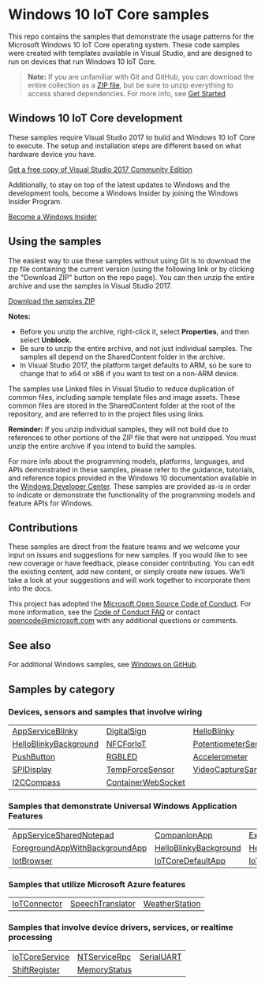 <!---
  samplefwlink: https://go.microsoft.com/fwlink/?linkid=860459
--->

# Windows 10 IoT Core samples

This repo contains the samples that demonstrate the usage patterns for the Microsoft Windows 10 IoT Core operating system. These code samples were created with templates available in Visual Studio, and are designed to run on devices that run Windows 10 IoT Core.

> **Note:** If you are unfamiliar with Git and GitHub, you can download the entire collection as a 
> [ZIP file](../../archive/master.zip), but be 
> sure to unzip everything to access shared dependencies. For more info, see [Get Started](https://go.microsoft.com/fwlink/?linkid=860461). 

## Windows 10 IoT Core development

These samples require Visual Studio 2017 to build and Windows 10 IoT Core to execute.  The setup and installation steps are different based on what hardware device you have.

   [Get a free copy of Visual Studio 2017 Community Edition](http://go.microsoft.com/fwlink/p/?LinkID=280676)

Additionally, to stay on top of the latest updates to Windows and the development tools, become a Windows Insider by joining the Windows Insider Program.

   [Become a Windows Insider](https://insider.windows.com/)

## Using the samples

The easiest way to use these samples without using Git is to download the zip file containing the current version (using the following link or by clicking the "Download ZIP" button on the repo page). You can then unzip the entire archive and use the samples in Visual Studio 2017.

   [Download the samples ZIP](../../archive/master.zip)

   **Notes:** 
   * Before you unzip the archive, right-click it, select **Properties**, and then select **Unblock**.
   * Be sure to unzip the entire archive, and not just individual samples. The samples all depend on the SharedContent folder in the archive.   
   * In Visual Studio 2017, the platform target defaults to ARM, so be sure to change that to x64 or x86 if you want to test on a non-ARM device. 
   
The samples use Linked files in Visual Studio to reduce duplication of common files, including sample template files and image assets. These common files are stored in the SharedContent folder at the root of the repository, and are referred to in the project files using links.

**Reminder:** If you unzip individual samples, they will not build due to references to other portions of the ZIP file that were not unzipped. You must unzip the entire archive if you intend to build the samples.

For more info about the programming models, platforms, languages, and APIs demonstrated in these samples, please refer to the guidance, tutorials, and reference topics provided in the Windows 10 documentation available in the [Windows Developer Center](http://go.microsoft.com/fwlink/p/?LinkID=532421). These samples are provided as-is in order to indicate or demonstrate the functionality of the programming models and feature APIs for Windows.

## Contributions

These samples are direct from the feature teams and we welcome your input on issues and suggestions for new samples. If you would like to see new coverage or have feedback, please consider contributing. You can edit the existing content, add new content, or simply create new issues. We’ll take a look at your suggestions and will work together to incorporate them into the docs.

This project has adopted the [Microsoft Open Source Code of Conduct](https://opensource.microsoft.com/codeofconduct/).
For more information, see the [Code of Conduct FAQ](https://opensource.microsoft.com/codeofconduct/faq/)
or contact [opencode@microsoft.com](mailto:opencode@microsoft.com) with any additional questions or comments.

## See also

For additional Windows samples, see [Windows on GitHub](http://microsoft.github.io/windows/). 

## Samples by category

### Devices, sensors and samples that involve wiring

<table>
 <tr>
  <td><a href="Samples/AppServiceBlinky">AppServiceBlinky</a></td>
  <td><a href="Samples/DigitalSign">DigitalSign</a></td>
  <td><a href="Samples/HelloBlinky">HelloBlinky</a></td>
 </tr>
 </tr>
 <tr>
  <td><a href="Samples/HelloBlinkyBackground">HelloBlinkyBackground</a></td>
  <td><a href="Samples/NFCForIoT">NFCForIoT</a></td>
  <td><a href="Samples/PotentiometerSensor">PotentiometerSensor</a></td>
 </tr>
 <tr>
  <td><a href="Samples/PushButton">PushButton</a></td>
  <td><a href="Samples/RGBLED">RGBLED</a></td>
  <td><a href="Samples/Accelerometer">Accelerometer</a></td>
 </tr>
 <tr>
  <td><a href="Samples/SPIDisplay">SPIDisplay</a></td>
  <td><a href="Samples/TempForceSensor">TempForceSensor</a></td>
  <td><a href="Samples/VideoCaptureSample">VideoCaptureSample</a></td>
 </tr>
  <tr>
  <td><a href="Samples/I2CCompass">I2CCompass</a></td>
  <td><a href="Samples/ContainerWebSocket">ContainerWebSocket</a></td>
  <td/>
 </tr>
</table>

### Samples that demonstrate Universal Windows Application Features 

<table>
 <tr>
  <td><a href="Samples/AppServiceSharedNotepad">AppServiceSharedNotepad</a></td>
  <td><a href="Samples/CompanionApp">CompanionApp</a></td>
  <td><a href="Samples/ExternalProcessLauncher">ExternalProcessLauncher</a></td>
 </tr>
 <tr>
  <td><a href="Samples/ForegroundAppWithBackgroundApp">ForegroundAppWithBackgroundApp</a></td>
  <td><a href="Samples/HelloBlinkyBackground">HelloBlinkyBackground</a></td>
  <td><a href="Samples/HelloWorld">HelloWorld</a></td>
 </tr>
 <tr>
  <td><a href="Samples/IotBrowser">IotBrowser</a></td>
  <td><a href="Samples/IoTCoreDefaultApp">IoTCoreDefaultApp</a></td>
  <td><a href="Samples/IoTCoreMediaPlayer">IoTCoreMediaPlayer</a></td>
 </tr>
</table>

### Samples that utilize Microsoft Azure features

<table>
 <tr>
  <td><a href="Samples/IoTConnector">IoTConnector</a></td>
  <td><a href="Samples/SpeechTranslator">SpeechTranslator</a></td>
  <td><a href="Samples/WeatherStation">WeatherStation</a></td>
 </tr>
</table>

### Samples that involve device drivers, services, or realtime processing

<table>
 <tr>
  <td><a href="Samples/IoTCoreService">IoTCoreService</a></td>
  <td><a href="Samples/NTServiceRpc">NTServiceRpc</a></td>
  <td><a href="Samples/SerialUART">SerialUART</a></td>
 </tr>
 <tr>
  <td><a href="Samples/ShiftRegister">ShiftRegister</a></td>
  <td><a href="Samples/MemoryStatus">MemoryStatus</a></td>
  <td></td>
 </tr>
</table>
